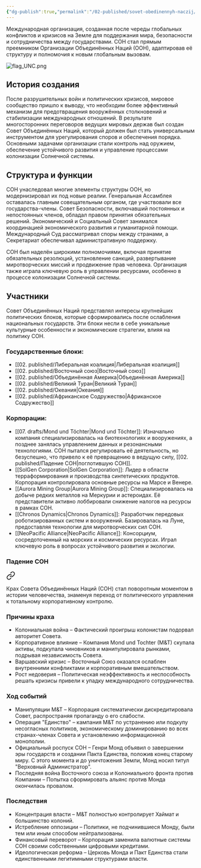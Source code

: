 ```yaml
---
{"dg-publish":true,"permalink":"/02-published/sovet-obedinennyh-naczij/","tags":["#фракция"]}
---
```



Международная организация, созданная после череды глобальных конфликтов и кризисов на Земле для поддержания мира, безопасности и сотрудничества между государствами. СОН стал прямым преемником Организации Объединённых Наций (ООН), адаптировав её структуру и полномочия к новым глобальным вызовам.

![flag_UNC.png](/img/user/09.%20files/flag_UNC.png)
## История создания

После разрушительных войн и политических кризисов, мировое сообщество пришло к выводу, что необходим более эффективный механизм для предотвращения вооружённых столкновений и стабилизации международных отношений. В результате многосторонних переговоров ведущих мировых держав был создан Совет Объединённых Наций, который должен был стать универсальным инструментом для урегулирования споров и обеспечения порядка. Основными задачами организации стали контроль над оружием, обеспечение устойчивого развития и управление процессами колонизации Солнечной системы.

## Структура и функции

СОН унаследовал многие элементы структуры ООН, но модернизировал их под новые реалии. Генеральная Ассамблея оставалась главным совещательным органом, где участвовали все государства-члены. Совет Безопасности, включавший постоянных и непостоянных членов, обладал правом принятия обязательных решений. Экономический и Социальный Совет занимался координацией экономического развития и гуманитарной помощи. Международный Суд рассматривал споры между странами, а Секретариат обеспечивал административную поддержку.

СОН был наделён широкими полномочиями, включая принятие обязательных резолюций, установление санкций, развертывание миротворческих миссий и продвижение прав человека. Организация также играла ключевую роль в управлении ресурсами, особенно в процессе колонизации Солнечной системы.

## Участники

Совет Объединённых Наций представлял интересы крупнейших политических блоков, которые сформировались после ослабления национальных государств. Эти блоки несли в себе уникальные культурные особенности и экономические стратегии, влияя на политику СОН.

### Государственные блоки:

- [[02. published/Либеральная коалиция\|Либеральная коалиция]]
- [[02. published/Восточный союз\|Восточный союз]]
- [[02. published/Объединённая Америка\|Объединённая Америка]]
- [[02. published/Великий Туран\|Великий Туран]]
- [[02. published/Океания\|Океания]]
- [[02. published/Африканское Содружество\|Африканское Содружество]]
### Корпорации:

- [[07. drafts/Mond und Töchter\|Mond und Töchter]]: Изначально компания специализировалась на биотехнологиях и вооружениях, а позднее занялась управлением данных и резонансными технологиями. СОН пытался регулировать её деятельность, но безуспешно, что привело к её превращению в ведущую силу, [[02. published/Падение СОН\|поглотившую СОН]].
- [[SolGen Corporation\|SolGen Corporation]]: Лидер в области терраформирования и производства синтетических продуктов. Корпорация контролировала основные ресурсы на Марсе и Венере.
- [[Aurora Mining Group\|Aurora Mining Group]]: Специализировалась на добыче редких металлов на Меркурии и астероидах. Её представители активно лоббировали снижение налогов на ресурсы в рамках СОН.
- [[Chronos Dynamics\|Chronos Dynamics]]: Разработчик передовых роботизированных систем и вооружений. Базировалась на Луне, предоставляя технологии для миротворческих сил СОН.
- [[NeoPacific Alliance\|NeoPacific Alliance]]: Консорциум, сосредоточенный на морских и космических ресурсах. Играл ключевую роль в вопросах устойчивого развития и экологии.
### Падение СОН


<div class="transclusion internal-embed is-loaded"><a class="markdown-embed-link" href="/02-published/padenie-son/" aria-label="Open link"><svg xmlns="http://www.w3.org/2000/svg" width="24" height="24" viewBox="0 0 24 24" fill="none" stroke="currentColor" stroke-width="2" stroke-linecap="round" stroke-linejoin="round" class="svg-icon lucide-link"><path d="M10 13a5 5 0 0 0 7.54.54l3-3a5 5 0 0 0-7.07-7.07l-1.72 1.71"></path><path d="M14 11a5 5 0 0 0-7.54-.54l-3 3a5 5 0 0 0 7.07 7.07l1.71-1.71"></path></svg></a><div class="markdown-embed">




Крах Совета Объединённых Наций (СОН) стал поворотным моментом в истории человечества, знаменуя переход от политического управления к тотальному корпоративному контролю.

### Причины краха

- Колониальная война – Фактический проигрыш колонистам подорвал авторитет Совета.
- Корпоративное влияние – Компания Mond und Tochter (M&T) скупала активы, подкупала чиновников и манипулировала рынками, подрывая независимость Совета.
- Варшавский кризис – Восточный Союз оказался ослаблен внутренними конфликтами и корпоративным вмешательством.
- Рост недоверия – Политическая неэффективность и неспособность решать кризисы привели к упадку международного сотрудничества.

### Ход событий

- Манипуляции M&T – Корпорация систематически дискредитировала Совет, распространяя пропаганду о его слабости.
- Операция "Единство" – кампания M&T по устранению или подкупу несогласных политиков, экономическому доминированию во всех странах-членах Совета и установлению информационной монополии.
- Официальный роспуск СОН – Генри Монд объявил о завершении эры государств и создании Пакта Единства, положив конец старому миру. С этого момента и до уничтожения Земли, Монд носил титул "Верховный Администратор".
- Последняя война Восточного союза и Колониального фронта против Компании – Попытка сформировать альянс против Монда окончилась провалом.
### Последствия

- Концентрация власти – M&T полностью контролирует Хаймат и большинство колоний.
- Истребление оппозиции – Политики, не подчинившиеся Монду, были тем или иным способом нейтрализованы.
- Финансовый переворот – Корпорация заменила валютные системы СОН своими собственными цифровыми кредитами.
- Идеологическая реформа – Церковь Монда и Пакт Единства стали единственными легитимными структурами власти.

</div></div>
